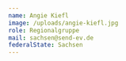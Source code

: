```yaml
---
name: Angie Kiefl
image: /uploads/angie-kiefl.jpg
role: Regionalgruppe
mail: sachsen@send-ev.de
federalState: Sachsen
---
```


